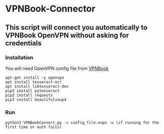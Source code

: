 # VPNBook-Connector

## This script will connect you automatically to VPNBook OpenVPN without asking for credentials

### Installation

You will need OpenVPN config file from [VPNBook](https://www.vpnbook.com/)

```
apt-get install -y openvpn
apt install tesseract-ocr
apt install libtesseract-dev
pip3 install pytesseract 
pip3 install requests 
pip3 install beautifulsoup4
```

### Run

```
python3 VPNBookConnect.py -c config_file.ovpn -u (if running for the first time or auth fails)
```
